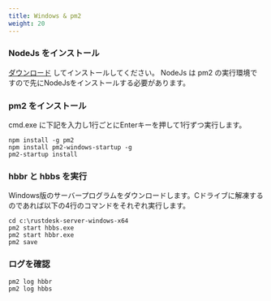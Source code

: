 ```yaml
---
title: Windows & pm2
weight: 20
---
```



### NodeJs をインストール
[ダウンロード](https://nodejs.org/dist/v16.14.2/node-v16.14.2-x86.msi) してインストールしてください。
NodeJs は pm2 の実行環境ですので先にNodeJsをインストールする必要があります。

### pm2 をインストール
cmd.exe に下記を入力し1行ごとにEnterキーを押して1行ずつ実行します。
```
npm install -g pm2
npm install pm2-windows-startup -g
pm2-startup install
```

### hbbr と hbbs を実行
Windows版のサーバープログラムをダウンロードします。Cドライブに解凍するのであれば以下の4行のコマンドをそれぞれ実行します。
```
cd c:\rustdesk-server-windows-x64
pm2 start hbbs.exe 
pm2 start hbbr.exe 
pm2 save
```

### ログを確認
```
pm2 log hbbr
pm2 log hbbs
```
